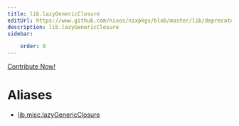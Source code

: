 ```yaml
---
title: lib.lazyGenericClosure
editUrl: https://www.github.com/nixos/nixpkgs/blob/master/lib/deprecated.nix#L124C24
description: lib.lazyGenericClosure
sidebar:

    order: 8
---
```


<a href="https://www.github.com/nixos/nixpkgs/blob/master/lib/deprecated.nix#L124C24">Contribute Now!</a>


# Aliases

- [lib.misc.lazyGenericClosure](./reference/lib/misc/lib-misc-lazyGenericClosure)


